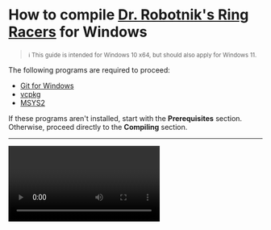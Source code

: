 # How to compile [Dr. Robotnik's Ring Racers](https://www.kartkrew.org/) for Windows

> <small>:information_source: This guide is intended for Windows 10 x64, but should also apply for Windows 11.</small>

The following programs are required to proceed:
- [Git for Windows](https://git-scm.com/)
- [vcpkg](https://vcpkg.io/en/)
- [MSYS2](https://www.msys2.org/)

If these programs aren't installed, start with the **Prerequisites** section.\
Otherwise, proceed directly to the **Compiling** section.

---

<video src="/assets/vcpkg-install-video.mp4" controls>

<details>
    <summary>
        <h3 style="margin-top: 0 !important; margin-bottom: 0 !important">Prerequisites</h3>
    </summary>

### 1. Install _Git_

- Download [**Git for Windows**](https://git-scm.com/downloads/win).
    > <small>32-bit or 64-bit, depending on [**your operating system**](https://support.microsoft.com/en-gb/windows/32-bit-and-64-bit-windows-frequently-asked-questions-c6ca9541-8dce-4d48-0415-94a3faa2e13d).</small>

- Follow each step in the setup wizard _as instructed_.
    > Leave each option set to its default value.
- Check if **Git** has been installed by opening your favourite terminal, and running `git --version`.  If successful, you should see something like this in your terminal:

    <img src="./git-version-verify.png">

### 2. Install _vcpckg_

- Clone the **vcpkg** repository into a folder of your choice using **Git**, by running the following command in your terminal:

    ```bash
     git clone https://github.com/microsoft/vcpkg.git
    ```

    By default, your terminal _should_ open in your home folder, so the full path of the repository would be:

    ```powershell
    C:/Users/<your username>/vcpkg
    ```

- Navigate to the newly-created `vcpkg` folder and run the bootstrap script:

    ```bash
    cd vcpkg; .\bootstrap-vcpkg.bat
    ```

- Check if **vcpkg** has been installed by running the following command:

    ```bash
    ./vcpkg --version
    ```

    ---
    <small>If you're unsure, refer to the following video:</small>
    > <details><summary>Installing <strong>vcpkg</strong></summary><video src="./vcpkg-install-video.mp4" controls></details>

### 3. Install _MSYS2_

- Download [the MSYS2 installer](https://www.msys2.org/).

- Follow each step in the setup wizard _as instructed._
    > Leave each option set to its default value.

- Once installation completes, a terminal window will open. This confirms that **MSYS2** was installed succesfully.

    <img src="./msys-terminal-window.png">  

    You can go ahead and close this window.

    ---
    <small>If you're unsure, refer to the following video:</small>
    > <details><summary>Installing <strong>MSYS2</strong></summary><video src="./msys-install-video.mp4" controls></details>
</details>

<details>
    <summary>
        <h3 style="margin-top: 0 !important; margin-bottom: 1!important">Compiling</h3>
    </summary>

### 1. Opening _MSYS2_

- Navigate to the default installation folder for MSYS2 (`C:/msys64`)

- Open the **MINGW32** shell (`mingw32.exe`), as denoted by the <img src="./mingw32-icon.png" width="20" height="20" style="vertical-align: middle"> icon.

    <img src="./mingw32-shell.png">

### 2. Updating the package database

- Update the package database and all installed packages by running the following command in the shell:

    ```bash
    pacman -Syu
    ```

    <img src="./mingw32-update-packages.png">

- When prompted with **_Proceed with installation?_**, type `Y` in the terminal and press `Enter`.

- After updating, you _might_ see a message prompting you to **close** the terminal window, like this:

    ```
    To complete this update all MSYS2 processes including this terminal will be closed. Confirm to proceed [Y/n]
    ```
    If you _don't_, continue to the [next step](#3-installing-the-required-packages).

    If you _do_, type `Y` in the terminal and press `Enter`.\
    To open the terminal window again, follow the instructions in [Step 1](#1-opening-msys2).

### 3. Installing the required packages
- In the **MINGW32** shell, execute the following command to install all the required packages:

    ```bash
    pacman -S make git mingw-w64-i686-gcc mingw-w64-i686-ninja mingw-w64-i686-cmake
    ```

    <img src="./mingw32-install-required-packages.png">

- When prompted with **_Proceed with installation?_**, type `Y` in the terminal and press `Enter`.

- To verify that all the required packages have been installed sucessfully, run the follow commands in the terminal:

    ```bash
    which ninja; which make; which cmake; which gcc; which g++; which git
    ```

    If the packages _have_ been installed succesfully, each command will return the path to its respective executable:

    <img src="./mingw32-verify-installed-packages.png">

### 4. Downloading the game's source code

> <small>:information_source: For demonstration purposes, this guide will use the _latest_ version of Dr. Robotnik's Ring Racers. As of **January 1st 2025**, that is <strong>[v2.3](https://github.com/KartKrewDev/RingRacers/tree/v2.3).</strong> </small>

- Clone the repository for _Ring Racers_, with the following command:

    ```bash
    git clone https://github.com/KartKrewDev/RingRacers.git RingRacersRepo
    ```

    This will create a new folder named `RingRacersRepo`, which will contain the game's source code.

    ---
    <small>If you're unsure, refer to the following video:</small>
    > <details><summary>Cloning the repository</summary><video src="./git-clone-rr.mp4" controls></details>

- Navigate to the new `RingRacersRepo` folder by running the command:

    ```bash
    cd RingRacersRepo
    ```
- Switch the current branch to **v2.3** with the following command:
    ```bash
    git checkout v2.3
    ```

- Verify that your branch is set to **v2.3**, by running:

    ```bash
    git branch
    ```

    You will see an asterisk (*) next to the current branch, which should say `(HEAD detached at v2.3)`.

    <img src="./git-verify-branch.png">



### 5. Configuring the game for compilation
- Set the `VCPKG_ROOT` environment variable by running the following:<sup>:star:</sup>

    ```bash
    export VCPKG_ROOT="$HOME/vcpkg"
    ```

- Configure the game for building with this command: 

    ```bash
    cmake --preset ninja-x86_mingw_static_vcpkg-release
    ```

    `cmake` will begin configuriation and grab *all* the required dependecies needed to compile the game via `vcpkg`.

    <img src="./cmake-configure.png">

    Since this is your first time running the configuration, it may take some time, so be patient.\
    Future configurations will be faster.

- If configuration completes successfully, you _should_ see messages in the terminal like this:

    ```bash
    -- Configuring done (30.9s)
    -- Generating done (0.3s)
    -- Build files have been written to: C:/Users/SURANI-PC/RingRacersRepo/build/ninja-x86_mingw_static_vcpkg-release
    ```

    ---
    <sup>:star:</sup> <small>To avoid having to do this **all** the time, you can set `VCPKG_ROOT` as an environment variable _permanently_:
    ##### 1. Open the shell configuration file `(~/.bashrc)` using `nano` with the following command:

    ```bash
    nano ~/.bahsrc
    ```
    <img src="./nano-edit-bashrc.png">

    ##### 2. Add the following line to the file:

    ```bash
    export VCPKG_ROOT="$HOME/vcpkg"
    ```

    ##### 3. Press `Ctrl + O` to save the file, and press `Enter` to confirm the file name.

    ##### 4. Exit `nano` by pressing `Ctrl + X`.

    ---
    <small>If you're unsure, refer to the following video:</small>
    > <details><summary>Video reference</summary><video src="./vcpkg-bashrc.mp4" controls></details>
    </small>

### 6. Compiling the game

- To begin compiling, run the following command in the terminal:

    ```bash
    cmake --build --preset ninja-x86_mingw_static_vcpkg-release
    ```

    `cmake` will finally begin the build process, compiling the source files required to build the game's executable.\
    Depending on your computer's hardware, this can either be quick or take some time.


    ---
    <small>If you're unsure, refer to the following video:</small>
    > <details><summary>Compiling the game with cmake</summary><video src="./cmake-game-compile.mp4" controls></details>


- If the game has succesfully compiled, you should see a message in the terminal similar to this:

    ```bash
    [475/475] Linking CXX executable bin\ringracers_v2.3.exe
    ```

    This line confirms that the build process has completed and the executable has been succesfully created.

- The executable can be found in the `build` directory: 

    ```
    build/ninja-x86_mingw_static_vcpkg-release/bin
    ```

    <img src="./compiled-executable-ls.png">

    This path is relative to the `RingRacers` directory. The terminal opens in your home directory by default (`C:/Users/<your username>`).\
    Therefore, the full path to your compiled game would be:
    ```
    C:/Users/<your username/RingRacersRepo/build/ninja-x86_mingw_static_vcpkg-release/bin/ringracers_v2.3.exe
    ```

    Based on the example provided in this this guide, the full path to the compiled game would be:

    ```
    C:/Users/SURANI-PC/RingRacersRepo/build/ninja-x86_mingw_static_vcpkg-release/bin/ringracers_v2.3.exe
    ```

    <img src="./executable-path-windows.png">

- To run the executable, you need to copy it into the folder where you've already installed Dr. Robotnik's Ring Racers.
</details>
